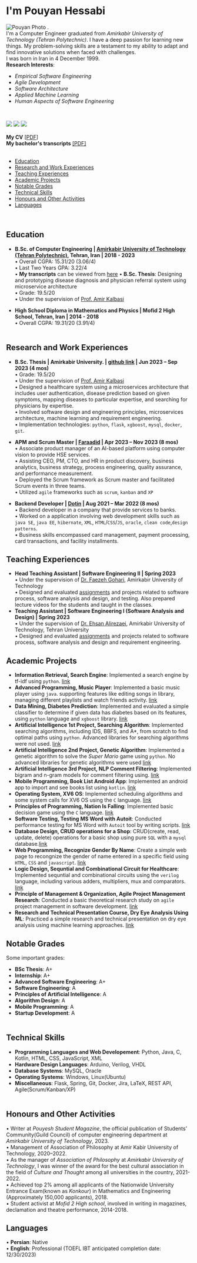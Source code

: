 # I'm Pouyan Hessabi
![Pouyan Photo](https://raw.githubusercontent.com/pouyanhessabi/pouyanhessabi.github.io/main/docs/assets/My-Photo.jpg) .
<br> I'm a Computer Engineer graduated from  _Amirkabir University of Technology (Tehran Polytechnic)_. I have a deep passion for learning new things. My problem-solving skills are a testament to my ability to adapt and find innovative solutions when faced with challenges.<br> 
I was born in Iran in 4 December 1999.<br> 
**Research Interests**: 
* *Empirical Software Engineering*
* *Agile Development*
* *Software Architecture*
* *Applied Machine Learning*
* *Human Aspects of Software Engineering*
<br>

[<img src="https://img.shields.io/badge/Gmail-D14836?style=for-the-badge&logo=gmail&logoColor=white" />](mailto:pouyan.hessabi@gmail.com)
[<img src="https://img.shields.io/badge/GitHub-100000?style=for-the-badge&logo=github&logoColor=white" />](https://github.com/pouyanhessabi)
[<img src="https://img.shields.io/badge/LinkedIn-0077B5?style=for-the-badge&logo=linkedin&logoColor=white" />](https://www.linkedin.com/in/pouyan-hessabi-b0900b216/)
<br>
<br>
**My CV** [[PDF](https://github.com/pouyanhessabi/pouyanhessabi.github.io/blob/main/CV_P.Hessabi.pdf)] <br>
**My bachelor's transcripts** [[PDF]](https://github.com/pouyanhessabi/pouyanhessabi.github.io/blob/main/Unofficial%20Transcript.pdf) <br><br>
- [Education](#education)
- [Research and Work Experiences](#research-and-work-experiences)
- [Teaching Experiences](#teaching-experiences)
- [Academic Projects](#academic-projects)
- [Notable Grades](#notable-grades)
- [Technical Skills](#technical-skills)
- [Honours and Other Activities](#honours-and-other-activities)
- [Languages](#languages)
<br>

## Education
* **B.Sc. of Computer Engineering | [Amirkabir University of Technology (Tehran Polytechnic)](https://aut.ac.ir/), Tehran, Iran | 2018 - 2023** <br>
•	Overall CGPA: 15.31/20 (3.06/4) <br>
• Last Two Years GPA: 3.22/4 <br>
• **My transcripts** can be viewed from [here](https://github.com/pouyanhessabi/pouyanhessabi.github.io/blob/main/Unofficial%20Transcript.pdf) 
• **B.Sc. Thesis**: Designing and prototyping disease diagnosis and physician referral system using microservice architecture <br>
• Grade: 19.5/20 <br>
• Under the supervision of [Prof. Amir Kalbasi](https://scholar.google.com/citations?user=oISEZIUAAAAJ&hl=en&oi=ao) <br> 
 
* **High School Diploma in Mathematics and Physics | Mofid 2 High School, Tehran, Iran | 2014 - 2018** <br>
• Overall CGPA: 19.31/20 (3.91/4) <br> <br>

## Research and Work Experiences
* **B.Sc. Thesis | Amirkabir University. | [github link](https://github.com/pouyanhessabi/B.Sc-Project-Healthcare-Microservice) | Jun 2023 – Sep 2023 (4 mos)** <br>
• Grade: 19.5/20 <br>
• Under the supervision of [Prof. Amir Kalbasi](https://scholar.google.com/citations?user=oISEZIUAAAAJ&hl=en&oi=ao) <br> 
• Designed a healthcare system using a microservices architecture that includes user authentication, disease prediction based on given symptoms, mapping diseases to particular expertise, and searching for physicians by expertise.<br>
• Involved software design and engineering principles, microservices architecture, machine learning and requirement engineering.<br>
• Implementation technologies: `python`, `flask`, `xgboost`, `mysql`, `docker`, `git`.<br>

* **APM and Scrum Master | [Faraadid](https://faraadid.com/) | Apr 2023 – Nov 2023 (8 mos)** <br>
 • Associate product manager of an AI-based platform using computer vision to provide HSE services.<br>
 • Assisting CEO, PM, CTO, and HR in product discovery, business analytics, business strategy, process engineering, quality assurance, and performance measurement.<br>
• Deployed the Scrum framework as Scrum master and facilitated Scrum events in three teams.<br>
• Utilized `agile` frameworks such as `scrum`, `kanban` and `XP`<br>

 * **Backend Developer | [Dotin](https://www.dotin.ir/) | Aug 2021 – Mar 2022 (8 mos)** <br>
 • Backend developer in a company that provide services to banks.<br>
 • Worked on a application involving web development skills such as `java SE`, `java EE`, `hibernate`, `XML`, `HTML`/`CSS`/`JS`, `oracle`, `clean code`,`design patterns`.<br>
 • Business skills encompassed card management, payment processing, card transactions, and facility installments.<br>

## Teaching Experiences
* **Head Teaching Assistant | Software Engineering II | Spring 2023** <br>
  • Under the supervision of [Dr. Faezeh Gohari](https://scholar.google.com/citations?user=7bpNAlAAAAAJ&hl=en), Amirkabir University of Technology <br>
  • Designed and evaluated [assignments](https://github.com/pouyanhessabi/Software-Engineering-TA) and projects related to software process, software analysis and design, and testing. Also prepared lecture videos for the students and taught in the classes.<br>
* **Teaching Assistant | Software Engineering I (Software Analysis and Design)	 | Spring 2023** <br>
  • Under the supervision of [Dr. Ehsan Alirezaei](https://scholar.google.com/citations?user=oQE-MBQAAAAJ&hl=en&oi=ao), Amirkabir University of Technology, Tehran University <br>
  • Designed and evaluated [assignments](https://github.com/pouyanhessabi/Software-Engineering-TA) and projects related to software process, software analysis and
design and requirement engineering.<br>


## Academic Projects
* **Information Retrieval, Search Engine**: Implemented a search engine by tf-idf using `python`. [link](https://github.com/pouyanhessabi/Search-Engine-IR-Project) <br>
* **Advanced Programming, Music Player**: Implemented a basic music player using `java`. supporting features like editing songs in library, managing different playlists and watch friends activity. [link](https://github.com/pouyanhessabi/JPotify-java-spotify) <br>
* **Data Mining, Diabetes Prediction**: Implemented and evaluated a simple classifier to determine if given data has diabetes based on its features, using `python` language and `xgboost` library. [link](https://github.com/pouyanhessabi/Diabetes-Prediction-DM-Project) <br>
* **Artificial Intelligence 1st Project, Searching Algorithm**:  Implemented searching algorithms, including IDS, BBFS, and A*, from scratch to find optimal paths using `python`. Advanced libraries for searching algorithms were not used. [link](https://github.com/pouyanhessabi/Searching-Algorithms-IDS-BBFS-AStar) <br>
* **Artificial Intelligence 2nd Project, Genetic Algorithm**: Implemented a genetic algorithm to solve the _Super Mario_ game using `python`. No advanced libraries for genetic algorithms were used [link](https://github.com/pouyanhessabi/Genetic-Algorithm) <br>
* **Artificial Intelligence 3rd Project, NLP Comment Filtering**: Implemented bigram and n-gram models for comment filtering using. [link](https://github.com/pouyanhessabi/NLP-Comment-Filtering) <br>
* **Mobile Programming, Book List Android App**: Implemented an android app to import and see books list using `kotlin`. [link](https://github.com/pouyanhessabi/Book-List-App) <br>
* **Operating System, XV6 OS**: Implemented scheduling algorithms and some system calls for XV6 OS using the `C` language. [link](https://github.com/pouyanhessabi/XV6-OS) <br>
* **Principles of Programming, Nation Is Falling**: Implemented basic decision game using the `C` language. [link](https://github.com/pouyanhessabi/BasicProgramming-final-project) <br>
* **Software Testing, Testing MS Word with Autoit**: Conducted performance testing for MS Word with `Autoit` tool by writing scripts. [link](https://github.com/pouyanhessabi/Software-Testing-Autoit) <br>
* **Database Design, CRUD operations for a Shop**: CRUD(create, read, update, delete) operations for a basic shop using pure `SQL` with a `mysql` database.[link](https://github.com/pouyanhessabi/Database-Project-Shop) <br>
* **Web Programming, Recognize Gender By Name**: Create a simple web page to recongnize the gender of name entered in a specific field using `HTML`, `CSS` and `javascript`. [link](https://github.com/pouyanhessabi/call-mr-or-ms) <br>
* **Logic Design, Sequntial and Combinational Circuit for Healthcare**: Implemented sequntial and combinational circuits using the `verilog` language, including various adders, multipliers, mux and comparators. [link](https://github.com/pouyanhessabi/LD-final-project) <br>
 * **Principle of Management & Organization, Agile Project Management Research**: Conducted a basic theoretical research study on `agile` project management in software development. [link](https://github.com/pouyanhessabi/Agile-Project-Management-in-software-developement) <br>
* **Research and Technical Presentation Course, Dry Eye Analysis Using ML**:  Practiced a simple research and technical presentation on dry eye analysis using machine learning approaches. [link](https://github.com/pouyanhessabi/Dry-Eye-Basic-Research) <br>
  
## Notable Grades
Some important grades:
* **BSc Thesis**: A+
* **Internship**: A+
* **Advanced Software Engineering**: A+
* **Software Engineering**: A
* **Principles of Artificial Intelligence**: A
* **Algorithm Design**: A
* **Mobile Programming**: A
* **Startup Development**: A
<br> <br>

## Technical Skills
* **Programming Languages and Web Developement**: Python, Java, C, Kotlin, HTML, CSS, JavaScript, XML
* **Hardware Design Languages**: Arduino, Verilog, VHDL
* **Database Systems**: MySQL, Oracle
* **Operating Systems**: Windows, Linux(Ubuntu)
* **Miscellaneous**: Flask, Spring, Git, Docker, Jira, LaTeX, REST API, Agile(Scrum/Kanban/XP)
<br> <br>

## Honours and Other Activities
•	Writer at _Pouyesh Student Magazine_, the official publication of Students’ Community(Guild Council) of computer engineering department at _Amirkabir University of Technology_, 2023. <br>
•	Management of Association of Philosophy at Amir Kabir University of Technology, 2020–2022. <br>
•	As the manager of _Association of Philosophy_ at _Amirkabir University of Technology_, I was winner of the award for the best cultural association in the field of _Culture and Thought_ among all universities in the country, 2021-2022. <br>
• Achieved top 2% among all applicants of the Nationwide University Entrance Exam(known as _Konkour_) in Mathematics and Engineering (Approximately 150,000 applicants), 2018.<br>
•	Student activist at _Mofid 2 High school_, involved in writing in magazines, declamation and theatre performance, 2014-2018.	<br>

## Languages
•	**Persian**: Native <br>
•	**English**: Professional (TOEFL IBT anticipated completion date: 12/30/2023) <br>

<!--
## Certificates

### Technical certificates
#### Deep Learning Specialization Coursera (and deeplearning.ai): <br> <br> <img src="https://raw.githubusercontent.com/rzninvo/rzninvo.github.io/main/Certificates/Coursera%20UPVSE4DDZS6F.png" />
---
<details>
<summary>Course 1 (Deep Learning Specialization): Neural Networks and Deep Learning</summary>
<br>
<img src="https://raw.github.com/rzninvo/rzninvo.github.io/main/Certificates/Coursera%20UPVSE4DDZS6F.png" />
</details>

---
<details>
<summary>Course 2: Improving Deep Neural Networks (Deep Learning Specialization): Hyperparameter tuning, Regularization and Optimization</summary>
<br>
<img src="https://raw.github.com/rzninvo/rzninvo.github.io/main/Certificates/Coursera%208HRX8P78EYF6.png" />
</details>

---
<details>
<summary>Course 3 (Deep Learning Specialization): Structuring Machine Learning Projects</summary>
<br>
<img src="https://raw.github.com/rzninvo/rzninvo.github.io/main/Certificates/Coursera%20HHWKVG53JLZC.png" />
</details>

---
<details>
<summary>Course 4 (Deep Learning Specialization): Convolutional Neural Networks</summary>
<br>
<img src="" />
</details>

---
<details>
<summary>Course 5 (Deep Learning Specialization): Sequence Models</summary>
<br>
<img src="" /> <br>
</details>

---
#### Artifical Intelligence and Deep Learning | IPM | SNS2023: <br><br> <img src="https://raw.github.com/rzninvo/rzninvo.github.io/main/Certificates/Roham_Zendehdel_Nobari_SNS2023.jpg" /> 
-->
<br>

